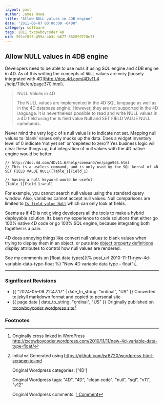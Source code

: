 ```yaml
---
layout: post
author: James Rowe
title: "Allow NULL values in 4DB engine"
date: "2011-06-07 00:00:00 -0400"
category: software
tags: 2011 txcowboycoder 4D
uid: 392ef8f3-499a-4b3c-b677-5628997f8e7f
---
```


## Allow NULL values in 4DB engine

Developers need to be able to use nulls if using SQL engine and 4DB engine in 4D. As of this writing the concepts of `NULL` values are very [loosely integrated with 4D](http://doc.4d.com/4Dv11.4 /help/Title/en/page370.html).

> NULL Values in 4D 
> 
> The NULL values are implemented in the 4D SQL language as well as in the 4D database engine. However, they are not supported in the 4D language. It is nevertheless possible to read and write NULL values in a 4D field using the Is field value Null and SET FIELD VALUE NULL commands.

Never mind the very logic of a null value is to indicate not set. Mapping null values to ‘blank’ values only mucks up the data. Does a widget inventory level of 0 indicate ‘not yet set’ or ‘depleted to zero’? Yes business logic will clear these things up, but integration of null values with the 4D native engine would be better. 

```
// http://doc.4d.com/4Dv11.6/help/command/en/page965.html
// This is a useless command, and is only used by the SQL kernal of 4D
SET FIELD VALUE NULL([Table_1]Field_1)

// having a null keyword would be useful
[Table_1]Field_1:=null
```

For example, you cannot search null values using the standard query window. Also, variables cannot accept null values. Null comparisons are limited to [`Is field value Null`](http://doc.4d.com/4Dv11.6/help/command/en/page964.html) which can only look at fields.

Seems as if 4D is not giving developers all the tools to make a hybrid deployable solution. Its been my experience to code solutions that either go 100% native 4D code or go 100% SQL engine, because integrating both together is a pain.

4D does annoying things like convert null values to blank values when trying to display them in an object, or puts into [object property definitions](http://kb.4d.com/search/assetid=75825) display attributes to control how null values are rendered.

See my comments on [float data types]({% post_url 2010-11-11-new-4d-variable-data-type-float %} "New 4D variable data type – float")[^original-link].

---

### Significant Revisions

- {{ "2024-05-06 22:47:17" | date_to_string: "ordinal", "US" }} Converted to jekyll markdown format and copied to personal site
- {{ page.date | date_to_string: "ordinal", "US" }} Originally published on [txcowboycoder wordpress site](https://txcowboycoder.wordpress.com/2011/06/07/allow-null-values-in-4db-engine/)[^draft]

### Footnotes

[^original-link]: Originally cross linked in WordPress <http://txcowboycoder.wordpress.com/2010/11/11/new-4d-variable-data-type-float/>

[^draft]: Initial `md` Generated using <https://github.com/jsr6720/wordpress-html-scraper-to-md>

    Original Wordpress categories: ['4D']

    Original Wordpress tags: "4D", "4D", "clean code", "null", "sql", "v11", "v12"

    Original Wordpress comments: <a href="https://txcowboycoder.wordpress.com/2011/06/07/allow-null-values-in-4db-engine/#comments">1 Comment</a>
